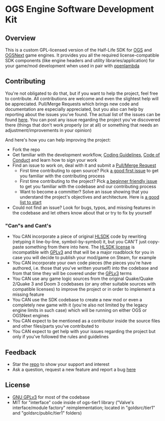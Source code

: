 # OGS Engine Software Development Kit

## Overview

This is a custom GPL-licensed version of the Half-Life SDK for [OGS](https://gitlab.com/headcrab-junkyard/OGS) and [OGSNext](https://gitlab.com/headcrab-junkyard/OGSNext) game engines. 
It provides you all the required license-compatible SDK components (like engine headers and utility libraries/application) for your game/mod development when used in pair with [openlambda](https://gitlab.com/headcrab-junkyard/openlambda)

## Contributing

You're not obligated to do that, but if you want to help the project, feel free to contribute. All contributions are welcome and even the slightest 
help will be appreciated. Pull/Merge Requests which brings new code and documentation are especially appreciated, but you also can help by reporting about the issues you've found. The actual list of the issues can be found [here](https://gitlab.com/headcrab-junkyard/ogs-sdk/-/issues). You can post any 
issue regarding the project you've discovered there (things that don't work properly (or at all) or something that needs an adjustment/improvements in your opinion)

And here's how you can help improving the project:

* Fork the repo
* Get familiar with the development workflow, [Coding Guidelines](), [Code of Conduct](CODE_OF_CONDUCT.md) and learn how to sign your work
* Find an issue to work on, deal with it and submit a [Pull/Merge Request](https://gitlab.com/headcrab-junkyard/ogs-sdk/-/merge_requests/new)
	* First time contributing to open source? Pick [a good first issue](https://gitlab.com/headcrab-junkyard/ogs-sdk/-/issues?label_name%5B%5D=good+first+issue) to get you familiar with the contributing process
	* First time contributing to the project? Pick [a beginner friendly issue](https://gitlab.com/headcrab-junkyard/ogs-sdk/-/issues?label_name%5B%5D=beginners) to get you familiar with the codebase and our contributing process
	* Want to become a committer? Solve an issue showing that you understand the project's objectives and architecture. Here is [a good list to start](https://gitlab.com/headcrab-junkyard/ogs-sdk/-/issues?label_name%5B%5D=help+wanted)
* Could not find an issue? Look for bugs, typos, and missing features in the codebase and let others know about that or try to fix by yourself

### "Can"s and Cant's

* You CAN incorporate a piece of original [HLSDK](https://github.com/ValveSoftware/halflife) code by rewriting (retyping it line-by-line, symbol-by-symbol) it, but you CAN'T just copy-paste something from 
there into here. The [HLSDK license](https://github.com/ValveSoftware/halflife/blob/master/LICENSE) is incompatible with [GPLv3](LICENSE) and that will be a major roadblock for you in case you will decide
to publish your mod/game on Steam, for example
* You CAN incorporate your own code pieces (the pieces you're have authored, i.e. those that you've written yourself) into the codebase and from that time they 
will be covered under the [GPLv3](LICENSE) terms
* You CAN use any game logic sources from the original Quake/Quake 2/Quake 3 and Doom 3 codebases (or any other suitable sources with compatible licenses) to improve the project or in order to implement a missing feature
* You CAN use the SDK codebase to create a new mod or even a completely new game with it (you're also not limited by the legacy engine limits in such case) which will be running on either OGS or OGSNext engines
* You CAN expect to be mentioned as a contributor inside the source files and other files/parts you've contributed to
* You CAN expect to get help with your issues regarding the project but only if you've followed the rules and guidelines

## Feedback

* Star the [repo](https://gitlab.com/headcrab-junkyard/ogs-sdk) to show your support and interest
* Ask a question, request a new feature and report a bug [here](https://gitlab.com/headcrab-junkyard/ogs-sdk/-/issues)

## License

* [GNU GPLv3](LICENSE) for most of the codebase
* MIT for "interface" code inside of ogs-tier1 library ("Valve's interface/module factory" reimplementation; located in "goldsrc/tier1" and "goldsrc/public/tier1" folders)